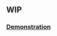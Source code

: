 ## WIP

<a href="https://mighty-scrubland-60978.herokuapp.com/">

### [Demonstration](https://duckduckgo.com)

</a>